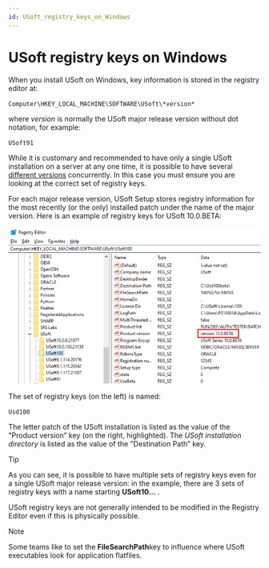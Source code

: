```yaml
---
id: USoft_registry_keys_on_Windows
---
```


# USoft registry keys on Windows

When you install USoft on Windows, key information is stored in the registry editor at:

```
Computer\HKEY_LOCAL_MACHINE\SOFTWARE\USoft\*version*
```

where *version* is normally the USoft major release version without dot notation, for example:

```
USoft91
```

While it is customary and recommended to have only a single USoft installation on a server at any one time, it is possible to have several [different versions](/docs/USoft%20for%20administrators/Understanding%20USoft/Versioning%20of%20USoft%20Developer.md) concurrently. In this case you must ensure you are looking at the correct set of registry keys.

For each major release version, USoft Setup stores registry information for the most recently (or the only) installed patch under the name of the major version. Here is an example of registry keys for USoft 10.0.BETA:

![](./assets/65332bc2-1542-495a-85d5-94c0fbe2755f.png)

The set of registry keys (on the left) is named:

```
Usd100
```

The letter patch of the USoft installation is listed as the value of the "Product version” key (on the right, highlighted). The *USoft installation directory* is listed as the value of the "Destination Path” key.

> [!TIP]
> As you can see, it is possible to have multiple sets of registry keys even for a single USoft major release version: in the example, there are 3 sets of registry keys with a name starting **USoft10…** .

USoft registry keys are not generally intended to be modified in the Registry Editor even if this is physically possible.

> [!NOTE]
> Some teams like to set the **FileSearchPath**key to influence where USoft executables look for application flatfiles.
